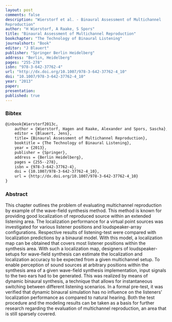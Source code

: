 ```yaml
---
layout: post
comments: false
description: "Wierstorf et al. - Binaural Assessment of Multichannel
Reproduction"
author: "H Wierstorf, A Raake, S Spors"
title: "Binaural Assessment of Multichannel Reproduction"
bookchapter: "The Technology of Binaural Listening"
journalshort: "Book"
editor: "J Blauert"
publisher: "Springer Berlin Heidelberg"
address: "Berlin, Heidelberg"
pages: "255-278"
isbn: "978-3-642-37762-4"
url: "http://dx.doi.org/10.1007/978-3-642-37762-4_10"
doi: "10.1007/978-3-642-37762-4_10"
year: "2013"
paper: 
presentation: 
published: true
---
```


### Bibtex

```latex
@inbook{Wierstorf2013c,
    author = {Wierstorf, Hagen and Raake, Alexander and Spors, Sascha},
    editor = {Blauert, Jens},
    title= {Binaural Assessment of Multichannel Reproduction},
    booktitle = {The Technology of Binaural Listening},
    year = {2013},
    publisher = {Springer},
    address = {Berlin Heidelberg},
    pages = {255--278},
    isbn = {978-3-642-37762-4},
    doi = {10.1007/978-3-642-37762-4_10},
    url = {http://dx.doi.org/10.1007/978-3-642-37762-4_10}
}
```

### Abstract

This chapter outlines the problem of evaluating multichannel reproduction by
example of the wave-field synthesis method. This method is known for providing
good localization of reproduced source within an extended listening area. The
localization performance for a virtual point sources was investigated for
various listener positions and loudspeaker-array configurations. Respective
results of listening-test were compared with localization predictions by a
binaural model. With this model, a localization map can be obtained that covers
most listener positions within the synthesis area. With such a localization map,
designers of loudspeaker-setups for wave-field synthesis can estimate the
localization and localization accuracy to be expected from a given multichannel
setup. To enable perception of sound sources at arbitrary positions within the
synthesis area of a given wave-field synthesis implementation, input signals to
the two ears had to be generated. This was realized by means of dynamic binaural
synthesis, a technique that allows for instantaneous switching between different
listening scenarios. In a formal pre-test, it was verified that dynamic binaural
simulation has no influence on the listeners’ localization performance as
compared to natural hearing. Both the test procedure and the modeling results
can be taken as a basis for further research regarding the evaluation of
multichannel reproduction, an area that is still sparsely covered.
